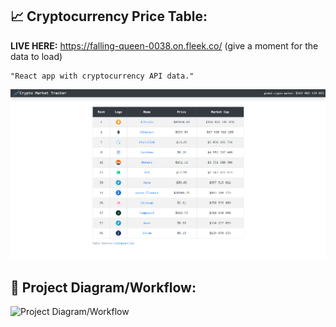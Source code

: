 ## :chart_with_upwards_trend: Cryptocurrency Price Table:
<b>LIVE HERE:</b> https://falling-queen-0038.on.fleek.co/
(give a moment for the data to load)
<br>
```
"React app with cryptocurrency API data."
```

![](chartcc.png)


## 🔧 Project Diagram/Workflow:
![Project Diagram/Workflow](https://i.gyazo.com/e30777d517765b644d4cf9758b0db55c.png)
